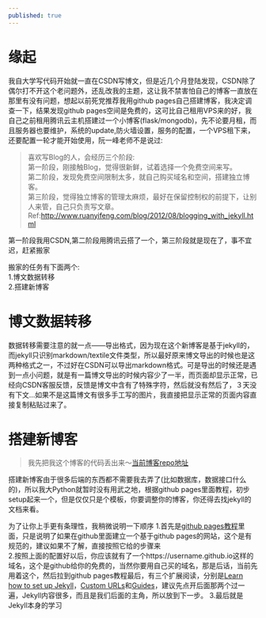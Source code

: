 ```yaml
---
published: true
---
```

# 缘起

我自大学写代码开始就一直在CSDN写博文，但是近几个月登陆发现，CSDN除了偶尔打不开这个老问题外，还乱改我的主题，这让我不禁害怕自己的博客一直放在那里有没有问题，想起以前死党推荐我用github pages自己搭建博客，我决定调查一下，结果发现github pages空间是免费的，这可比自己租用VPS来的好，我自己之前租用腾讯云主机搭建过一个小博客(flask/mongodb)，先不论要月租，而且服务器也要维护，系统的update,防火墙设置，服务的配置，一个VPS租下来，还要配置一轮才能开始使用，阮一峰老师不是说过:  

> 喜欢写Blog的人，会经历三个阶段:  
第一阶段，刚接触Blog，觉得很新鲜，试着选择一个免费空间来写。  
第二阶段，发现免费空间限制太多，就自己购买域名和空间，搭建独立博客。  
第三阶段，觉得独立博客的管理太麻烦，最好在保留控制权的前提下，让别人来管，自己只负责写文章。 
Ref:<http://www.ruanyifeng.com/blog/2012/08/blogging_with_jekyll.html>

第一阶段我用CSDN,第二阶段用腾讯云搭了一个，第三阶段就是现在了，事不宜迟，赶紧搬家

搬家的任务有下面两个:  
1.博文数据转移  
2.搭建新博客  

# 博文数据转移
数据转移需要注意的就一点——导出格式，因为现在这个新博客是基于jekyll的，而jekyll只识别markdown/textile文件类型，所以最好原来博文导出的时候也是这两种格式之一，不过好在CSDN可以导出markdown格式。可是导出的时候还是遇到一点小问题，就是有一篇博文导出的时候内容少了一半，而页面却显示正常，已经向CSDN客服反馈，反馈是博文中含有了特殊字符，然后就没有然后了，３天没有下文...如果不是这篇博文有很多手工写的图片，我直接把显示正常的页面内容直接复制粘贴过来了。

# 搭建新博客
>我先把我这个博客的代码丢出来～[当前博客repo地址](https://github.com/silbertmonaphia/silbertmonaphia.github.io)

搭建新博客由于很多后端的东西都不需要我去弄了(比如数据库，数据接口什么的)，所以我大Python就暂时没有用武之地，根据github pages里面教程，初步setup起来一个，但是仅仅只是个模板，你要调整你的博客，你还得去找jekyll的文档来看。  

为了让你上手更有条理性，我稍微说明一下顺序
1.首先是[github pages教程](https://pages.github.com/)里面，只是说明了如果在github里面建立一个基于github pages的网站，这个是有规范的，建议如果不了解，直接按照它给的步骤来  
2.按照上面的配置好以后，你应该就有了一个https://username.github.io这样的域名，这个是github给你的免费的，当然你要用自己买的域名，那是后话，当前先用着这个，然后拉到github pages教程最后，有三个扩展阅读，分别是[Learn how to set up Jekyll](https://jekyllrb.com/docs/quickstart/)，[Custom URLs](https://help.github.com/articles/using-a-custom-domain-with-github-pages/)和[Guides](https://help.github.com/categories/github-pages-basics/)，建议先点开后面那两个过一遍，Jekyll内容很多，而且是我们后面的主角，所以放到下一步。
3.最后就是Jekyll本身的学习